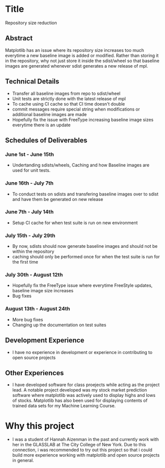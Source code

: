 # Title 
Repository size reduction

## Abstract 
Matplotlib has an issue where its repository size increases too much everytime a new baseline image is added or modified. Rather than storing it in the repository, why not just store it inside the sdist/wheel so that baseline images are generated whenever sdist generates a new release of mpl.

## Technical Details 
- Transfer all baseline images from repo to sdist/wheel
- Unit tests are strictly done with the latest release of mpl
- To cache using CI cache so that CI time doesn't double
- commit messages require special string when modifications or additional baseline images are made
- Hopefully fix the issue with FreeType increasing baseline image sizes everytime there is an update 

## Schedules of Deliverables

### June 1st - June 15th
- Undertanding sdists/wheels, Caching and how Baseline images are used for unit tests.

### June 16th - July 7th
- To conduct tests on sdists and transfering baseline images over to sdist and have them be generated on new release

### June 7th - July 14th 
- Setup CI cache for when test suite is run on new environment 

### July 15th - July 29th
- By now, sdists should now generate baseline images and should not be within the repository
- caching should only be performed once for when the test suite is run for the first time

### July 30th - August 12th
- Hopefully fix the FreeType issue where everytime FreeStyle updates, baseline image size increases
- Bug fixes 

### August 13th - August 24th
- More bug fixes
- Changing up the documentation on test suites

## Development Experience
- I have no experience in development or experience in contributing to open source projects

## Other Experiences
- I have developed software for class proejects while acting as the project lead. A notable project developed was my stock market prediction software where matplotlib was actively used to display highs and lows of stocks. Matplotlib has also been used for displaying contents of trained data sets for my Machine Learning Course. 

# Why this project
- I was a student of Hannah Aizenman in the past and currently work with her in the GLASSLAB at The City College of New York. Due to this connection, i was recommended to try out this project so that i could build more experience working with matplotlib and open source projects in general.
